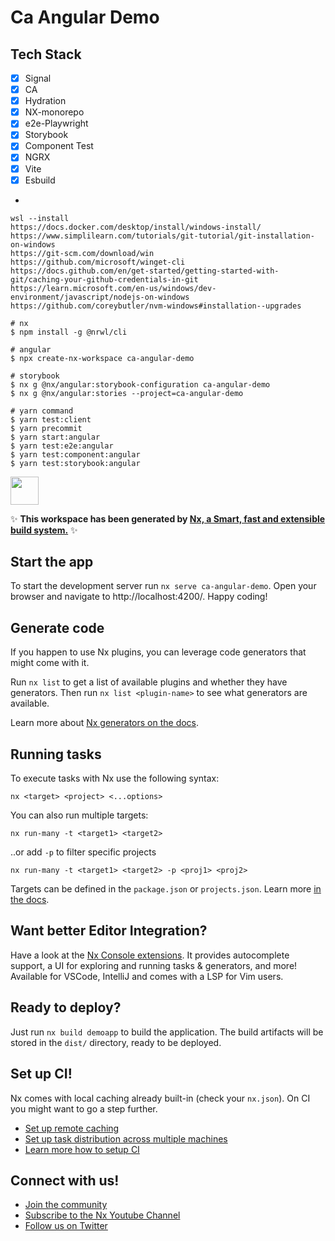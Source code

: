 # Ca Angular Demo

## Tech Stack
- [x] Signal
- [x] CA
- [x] Hydration
- [x] NX-monorepo
- [x] e2e-Playwright
- [x] Storybook
- [x] Component Test
- [x] NGRX 
- [x] Vite
- [x] Esbuild 
- 
```dotnetcli
wsl --install
https://docs.docker.com/desktop/install/windows-install/
https://www.simplilearn.com/tutorials/git-tutorial/git-installation-on-windows
https://git-scm.com/download/win
https://github.com/microsoft/winget-cli
https://docs.github.com/en/get-started/getting-started-with-git/caching-your-github-credentials-in-git
https://learn.microsoft.com/en-us/windows/dev-environment/javascript/nodejs-on-windows
https://github.com/coreybutler/nvm-windows#installation--upgrades

# nx
$ npm install -g @nrwl/cli

# angular
$ npx create-nx-workspace ca-angular-demo

# storybook
$ nx g @nx/angular:storybook-configuration ca-angular-demo
$ nx g @nx/angular:stories --project=ca-angular-demo

# yarn command
$ yarn test:client
$ yarn precommit
$ yarn start:angular
$ yarn test:e2e:angular
$ yarn test:component:angular
$ yarn test:storybook:angular
```


<a alt="Nx logo" href="https://nx.dev" target="_blank" rel="noreferrer"><img src="https://raw.githubusercontent.com/nrwl/nx/master/images/nx-logo.png" width="45"></a>

✨ **This workspace has been generated by [Nx, a Smart, fast and extensible build system.](https://nx.dev)** ✨


## Start the app

To start the development server run `nx serve ca-angular-demo`. Open your browser and navigate to http://localhost:4200/. Happy coding!


## Generate code

If you happen to use Nx plugins, you can leverage code generators that might come with it.

Run `nx list` to get a list of available plugins and whether they have generators. Then run `nx list <plugin-name>` to see what generators are available.

Learn more about [Nx generators on the docs](https://nx.dev/plugin-features/use-code-generators).

## Running tasks

To execute tasks with Nx use the following syntax:

```
nx <target> <project> <...options>
```

You can also run multiple targets:

```
nx run-many -t <target1> <target2>
```

..or add `-p` to filter specific projects

```
nx run-many -t <target1> <target2> -p <proj1> <proj2>
```

Targets can be defined in the `package.json` or `projects.json`. Learn more [in the docs](https://nx.dev/core-features/run-tasks).

## Want better Editor Integration?

Have a look at the [Nx Console extensions](https://nx.dev/nx-console). It provides autocomplete support, a UI for exploring and running tasks & generators, and more! Available for VSCode, IntelliJ and comes with a LSP for Vim users.

## Ready to deploy?

Just run `nx build demoapp` to build the application. The build artifacts will be stored in the `dist/` directory, ready to be deployed.

## Set up CI!

Nx comes with local caching already built-in (check your `nx.json`). On CI you might want to go a step further.

- [Set up remote caching](https://nx.dev/core-features/share-your-cache)
- [Set up task distribution across multiple machines](https://nx.dev/nx-cloud/features/distribute-task-execution)
- [Learn more how to setup CI](https://nx.dev/recipes/ci)

## Connect with us!

- [Join the community](https://nx.dev/community)
- [Subscribe to the Nx Youtube Channel](https://www.youtube.com/@nxdevtools)
- [Follow us on Twitter](https://twitter.com/nxdevtools)
